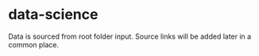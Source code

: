 # data-science


Data is sourced from root folder input. Source links will be added later in a common place.
  
 
 
